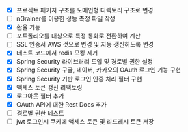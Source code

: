 
- [x] 프로젝트 패키지 구조를 도메인형 디렉토리 구조로 변경
- [ ] nGrainer를 이용한 성능 측정 파일 작성
- [x] 환율 기능
- [ ] 포트폴리오를 대상으로 특정 통화로 전환하여 계산
- [ ] SSL 인증서 AWS 것으로 변경 및 자동 갱신하도록 변경
- [x] 테스트 코드에서 redis 모킹 제거
- [x] Spring Security 라이브러리 도입 및 경로별 권한 설정
- [x] Spring Security 구굴, 네이버, 카카오의 OAuth 로그인 기능 구현
- [x] Spring Security 기반 로그인 인증 처리 필터 구현
- [x] 액세스 토큰 갱신 리팩토링
- [x] 로그아웃 필터 추가
- [x] OAuth API에 대한 Rest Docs 추가
- [ ] 경로별 권한 테스트
- [ ] jwt 로그인시 쿠키에 액세스 토큰 및 리프레시 토큰 저장
